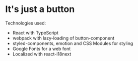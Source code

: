 # It's just a button

Technologies used:

- React with TypeScript
- webpack with lazy-loading of button-component
- styled-components, emotion and CSS Modules for styling
- Google Fonts for a web font
- Localized with react-i18next
